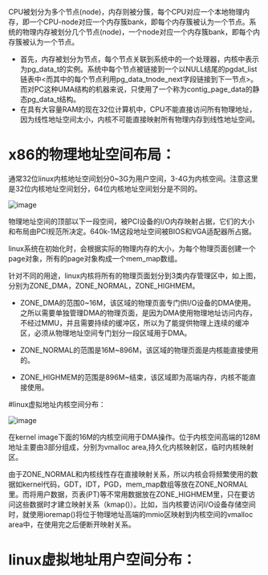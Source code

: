 CPU被划分为多个节点(node)，内存则被分簇，每个CPU对应一个本地物理内存，即一个CPU-node对应一个内存簇bank，即每个内存簇被认为一个节点。系统的物理内存被划分几个节点(node)，一个node对应一个内存簇bank，即每个内存簇被认为一个节点。
*  首先，内存被划分为节点，每个节点关联到系统中的一个处理器，内核中表示为pg_data_t的实例。系统中每个节点被链接到一个以NULL结尾的pgdat_list链表中<而其中的每个节点利用pg_data_tnode_next字段链接到下一节点>。而对PC这种UMA结构的机器来说，只使用了一个称为contig_page_data的静态pg_data_t结构。
*  在具有大容量RAM的现在32位计算机中，CPU不能直接访问所有物理地址，因为线性地址空间太小，内核不可能直接映射所有物理内存到线性地址空间。

# x86的物理地址空间布局：

通常32位linux内核地址空间划分0~3G为用户空间，3-4G为内核空间。注意这里是32位内核地址空间划分，64位内核地址空间划分是不同的。

![image](https://github.com/wangdongyu1989/Memory-Management/blob/master/images/x86%E7%89%A9%E7%90%86%E5%9C%B0%E5%9D%80%E7%A9%BA%E9%97%B4%E5%88%86%E5%B8%83.jpg)


物理地址空间的顶部以下一段空间，被PCI设备的I/O内存映射占据，它们的大小和布局由PCI规范所决定。640k-1M这段地址空间被BIOS和VGA适配器所占据。

linux系统在初始化时，会根据实际的物理内存的大小，为每个物理页面创建一个page对象，所有的page对象构成一个mem_map数组。

针对不同的用途，linux内核将所有的物理页面划分到3类内存管理区中，如上图，分别为ZONE_DMA，ZONE_NORMAL，ZONE_HIGHMEM。

* ZONE_DMA的范围0~16M，该区域的物理页面专门供I/O设备的DMA使用。之所以需要单独管理DMA的物理页面，是因为DMA使用物理地址访问内存，不经过MMU，并且需要持续的缓冲区，所以为了能提供物理上连续的缓冲区，必须从物理地址空间专门划分一段区域用于DMA。

* ZONE_NORMAL的范围是16M~896M，该区域的物理页面是内核能直接使用的。

* ZONE_HIGHMEM的范围是896M~结束，该区域即为高端内存，内核不能直接使用。

#linux虚拟地址内核空间分布：

![image](https://github.com/wangdongyu1989/Memory-Management/blob/master/images/linux%E8%99%9A%E6%8B%9F%E5%9C%B0%E5%9D%80%E7%94%A8%E6%88%B7%E7%A9%BA%E9%97%B4%E5%88%86%E5%B8%83.jpg)

在kernel image下面的16M的内核空间用于DMA操作。位于内核空间高端的128M地址主要由3部分组成，分别为vmalloc area,持久化内核映射区，临时内核映射区。

由于ZONE_NORMAL和内核线性存在直接映射关系，所以内核会将频繁使用的数据如kernel代码，GDT，IDT，PGD，mem_map数组等放在ZONE_NORMAL里。而将用户数据，页表(PT)等不常用数据放在ZONE_HIGHMEM里，只在要访问这些数据时才建立映射关系（kmap()）。比如，当内核要访问I/O设备存储空间时，就使用ioremap()将位于物理地址高端的mmio区映射到内核空间的vmalloc area中，在使用完之后便断开映射关系。

# linux虚拟地址用户空间分布：
